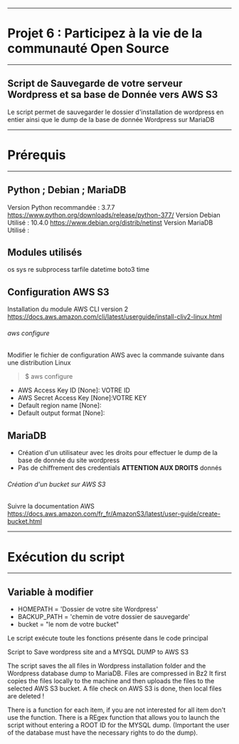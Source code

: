 __________________________________________________________________
# Projet 6 : Participez à la vie de la communauté Open Source    #
__________________________________________________________________

## Script de Sauvegarde de votre serveur Wordpress et sa base de Donnée vers AWS S3 #

Le script permet de sauvegarder le dossier d'installation de wordpress en entier ainsi que le dump de la base de donnée Wordpress sur MariaDB

__________________________________________________________________
# Prérequis                                                      #
__________________________________________________________________

## Python ; Debian ; MariaDB
Version Python recommandée : 3.7.7   https://www.python.org/downloads/release/python-377/
Version Debian Utilisé     : 10.4.0  https://www.debian.org/distrib/netinst
Version MariaDB Utilisé    :

## Modules utilisés    
 os
 sys
 re
 subprocess
 tarfile
 datetime
 boto3
 time 
 
## Configuration AWS S3
Installation du module AWS CLI version 2 https://docs.aws.amazon.com/cli/latest/userguide/install-cliv2-linux.html

###### aws configure
Modifier le fichier de configuration AWS avec la commande suivante dans une distribution Linux
> $ aws configure 

- AWS Access Key ID [None]: VOTRE ID
- AWS Secret Access Key [None]:VOTRE KEY
- Default region name [None]: 
- Default output format [None]: 

## MariaDB
- Création d'un utilisateur avec les droits pour effectuer le dump de la base de donnée du site wordpress
- Pas de chiffrement des credentials __ATTENTION AUX DROITS__ donnés

###### Création d'un bucket sur AWS S3

Suivre la documentation AWS https://docs.aws.amazon.com/fr_fr/AmazonS3/latest/user-guide/create-bucket.html 

__________________________________________________________________
# Exécution du script                                                  #
__________________________________________________________________
## Variable à modifier 

- HOMEPATH = 'Dossier de votre site Wordpress'
- BACKUP_PATH = 'chemin de votre dossier de sauvegarde'
- bucket = "le nom de votre bucket"

Le script exécute toute les fonctions  présente dans le code principal


Script to Save wordpress site and a MYSQL DUMP to AWS S3

The script saves the all files in Wordpress installation folder and the Wordpress database dump to MariaDB.
Files are compressed in Bz2
It first copies the files locally to the machine and then uploads the files to the selected AWS S3 bucket.
A file check on AWS S3 is done, then local files are deleted !

There is a function for each item, if you are not interested for all item don't use the function.
There is a REgex function that allows you to launch the script without entering a ROOT ID for the MYSQL dump.
(Important the user of the database must have the necessary rights to do the dump).

